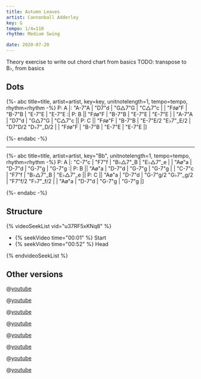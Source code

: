 ```yaml
---
title: Autumn Leaves
artist: Cannonball Adderley
key: G
tempo: 1/4=110
rhythm: Medium Swing

date: 2020-07-20
---
```


Theory exercise to write out chord chart from basics
TODO: transpose to B♭, from basics

## Dots

<!-- prettier-ignore -->
{%- abc title=title, artist=artist, key=key, unitnotelength=1, tempo=tempo, rhythm=rhythm -%}
P: A
|: "A-7"A | "D7"d | "G△7"G | "C△7"c |
| "F♯ø"F | "B-7"B | "E-7"E | "E-7"E :|
P: B
|| "F♯ø"F | "B-7"B | "E-7"E | "E-7"E |
| "A-7"A | "D7"d | "G△7"G | "C△7"c ||
P: C
|| "F♯ø"F | "B-7"B | "E-7"E/2 "E♭7"_E/2 | "D7"D/2 "D♭7"_D/2 |
| "F♯ø"F | "B-7"B | "E-7"E | "E-7"E |]

{%- endabc -%}

---

<!-- prettier-ignore -->
{%- abc title=title, artist=artist, key="Bb", unitnotelength=1, tempo=tempo, rhythm=rhythm -%}
P: A
|: "C-7"c | "F7"f | "B♭△7"_B | "E♭△7"_e |
| "Aø"a | "D-7"d | "G-7"g | "G-7"g :|
P: B
|| "Aø"a | "D-7"d | "G-7"g | "G-7"g |
| "C-7"c | "F7"f | "B♭△7"_B | "E♭△7"_e ||
P: C
|| "Aø"a | "D-7"d | "G-7"g/2 "G♭7"_g/2 | "F7"f/2 "F♭7"_f/2 |
| "Aø"a | "D-7"d | "G-7"g | "G-7"g |]

{%- endabc -%}

## Structure

{% videoSeekList vid="u37RF5xKNq8" %}

- {% seekVideo time="00:01" %} Start
- {% seekVideo time="00:52" %} Head

{% endvideoSeekList %}

## Other versions

@[youtube](xXBNlApwh0c)

@[youtube](Q9vZ3hHyJL8)

@[youtube](xnW9wNN_IVg)

@[youtube](DsKBnkI_6Tk)

@[youtube](Gsz3mrnIBd0)

@[youtube](Gnp58oepHUQ)

@[youtube](rsz6TE6t7-A)

@[youtube](5jiXQmWBXbY)
